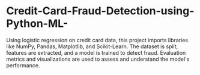 # Credit-Card-Fraud-Detection-using-Python-ML-
Using logistic regression on credit card data, this project imports libraries like NumPy, Pandas, Matplotlib, and Scikit-Learn. The dataset is split, features are extracted, and a model is trained to detect fraud. Evaluation metrics and visualizations are used to assess and understand the model's performance.
